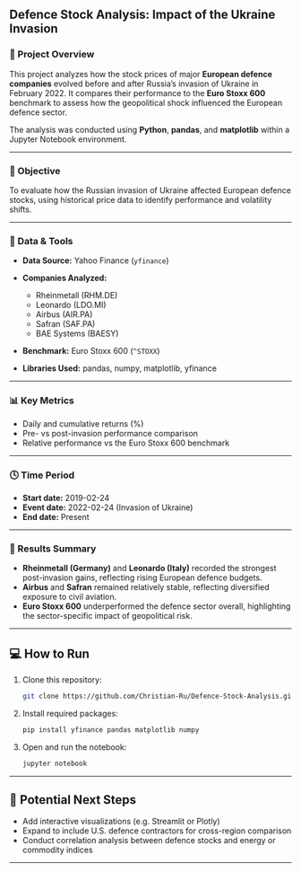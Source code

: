 ## Defence Stock Analysis: Impact of the Ukraine Invasion

### 📘 Project Overview

This project analyzes how the stock prices of major **European defence companies** evolved before and after Russia’s invasion of Ukraine in February 2022.
It compares their performance to the **Euro Stoxx 600** benchmark to assess how the geopolitical shock influenced the European defence sector.

The analysis was conducted using **Python**, **pandas**, and **matplotlib** within a Jupyter Notebook environment.

---

### 🧠 Objective

To evaluate how the Russian invasion of Ukraine affected European defence stocks, using historical price data to identify performance and volatility shifts.

---

### 🧩 Data & Tools

* **Data Source:** Yahoo Finance (`yfinance`)
* **Companies Analyzed:**

  * Rheinmetall (RHM.DE)
  * Leonardo (LDO.MI)
  * Airbus (AIR.PA)
  * Safran (SAF.PA)
  * BAE Systems (BAESY)
* **Benchmark:** Euro Stoxx 600 (`^STOXX`)
* **Libraries Used:** pandas, numpy, matplotlib, yfinance

---

### 📊 Key Metrics

* Daily and cumulative returns (%)
* Pre- vs post-invasion performance comparison
* Relative performance vs the Euro Stoxx 600 benchmark

---

### 🕓 Time Period

* **Start date:** 2019-02-24
* **Event date:** 2022-02-24 (Invasion of Ukraine)
* **End date:** Present

---

### 🚀 Results Summary

* **Rheinmetall (Germany)** and **Leonardo (Italy)** recorded the strongest post-invasion gains, reflecting rising European defence budgets.
* **Airbus** and **Safran** remained relatively stable, reflecting diversified exposure to civil aviation.
* **Euro Stoxx 600** underperformed the defence sector overall, highlighting the sector-specific impact of geopolitical risk.

---

## 💻 How to Run

1. Clone this repository:

   ```bash
   git clone https://github.com/Christian-Ru/Defence-Stock-Analysis.git
   ```
2. Install required packages:

   ```bash
   pip install yfinance pandas matplotlib numpy
   ```
3. Open and run the notebook:

   ```bash
   jupyter notebook
   ```

---

## 🧩 Potential Next Steps

* Add interactive visualizations (e.g. Streamlit or Plotly)
* Expand to include U.S. defence contractors for cross-region comparison
* Conduct correlation analysis between defence stocks and energy or commodity indices

---


